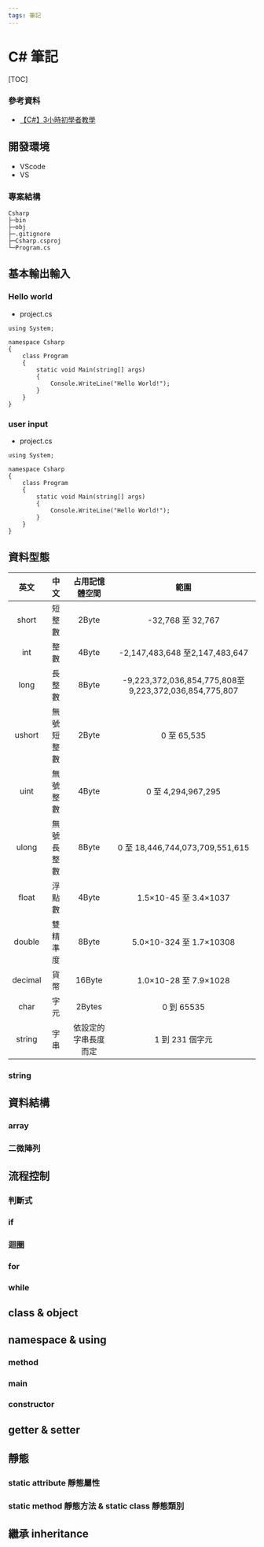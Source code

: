 ```yaml
---
tags: 筆記
---
```


# C# 筆記

[TOC]

### 參考資料

- [【C#】3小時初學者教學](https://youtu.be/T9BeejD3i0g)

## 開發環境

- VScode
- VS

### 專案結構

```
Csharp
├─bin
├─obj
├─.gitignore
├─Csharp.csproj
└─Program.cs
```

## 基本輸出輸入

### Hello world

- project.cs

```csharp=
using System;

namespace Csharp
{
    class Program
    {
        static void Main(string[] args)
        {
            Console.WriteLine("Hello World!");
        }
    }
}

```

### user input

- project.cs

```csharp=
using System;

namespace Csharp
{
    class Program
    {
        static void Main(string[] args)
        {
            Console.WriteLine("Hello World!");
        }
    }
}

```

## 資料型態



|  英文   |    中文    |    占用記憶體空間    |                         範圍                          |
|:-------:|:----------:|:--------------------:|:-----------------------------------------------------:|
|  short  |   短整數   |        2Byte         |                   -32,768 至 32,767                   |
|   int   |    整數    |        4Byte         |            -2,147,483,648 至2,147,483,647             |
|  long   |   長整數   |        8Byte         | -9,223,372,036,854,775,808至9,223,372,036,854,775,807 |
| ushort  | 無號短整數 |        2Byte         |                      0 至 65,535                      |
|  uint   |  無號整數  |        4Byte         |                  0 至 4,294,967,295                   |
|  ulong  | 無號長整數 |        8Byte         |            0 至 18,446,744,073,709,551,615            |
|  float  |   浮點數   |        4Byte         |                 1.5×10-45 至 3.4×1037                 |
| double  |  雙精準度  |        8Byte         |               5.0×10-324  至 1.7×10308                |
| decimal |    貨幣    |        16Byte        |                 1.0×10-28 至 7.9×1028                 |
|  char   |    字元    |        2Bytes        |                      0 到 65535                       |
| string  |    字串    |   依設定的字串長度而定   |                    1 到 231 個字元                    |

### string

## 資料結構 

### array

### 二微陣列

## 流程控制

### 判斷式

### if

### 迴圈

### for

### while

## class & object

## namespace & using

### method

### main

### constructor

## getter & setter

## 靜態

### static attribute 靜態屬性


### static method 靜態方法 & static class 靜態類別

## 繼承 inheritance